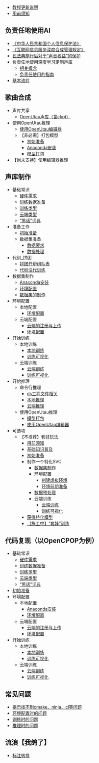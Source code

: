  * [教程更新说明](%E6%95%99%E7%A8%8B%E6%9B%B4%E6%96%B0%E8%AF%B4%E6%98%8E.md)
 * [用前须知](%E7%94%A8%E5%89%8D%E9%A1%BB%E7%9F%A5.md)
## 负责任地使用AI
 * [《中华人民共和国个人信息保护法》](%E8%B4%9F%E8%B4%A3%E4%BB%BB%E5%9C%B0%E4%BD%BF%E7%94%A8AI//%E3%80%8A%E4%B8%AD%E5%8D%8E%E4%BA%BA%E6%B0%91%E5%85%B1%E5%92%8C%E5%9B%BD%E4%B8%AA%E4%BA%BA%E4%BF%A1%E6%81%AF%E4%BF%9D%E6%8A%A4%E6%B3%95%E3%80%8B.md)
 * [《互联网信息服务深度合成管理规定》](%E8%B4%9F%E8%B4%A3%E4%BB%BB%E5%9C%B0%E4%BD%BF%E7%94%A8AI//%E3%80%8A%E4%BA%92%E8%81%94%E7%BD%91%E4%BF%A1%E6%81%AF%E6%9C%8D%E5%8A%A1%E6%B7%B1%E5%BA%A6%E5%90%88%E6%88%90%E7%AE%A1%E7%90%86%E8%A7%84%E5%AE%9A%E3%80%8B.md)
 * [民法典施行后对于“声音权益”的保护](%E8%B4%9F%E8%B4%A3%E4%BB%BB%E5%9C%B0%E4%BD%BF%E7%94%A8AI//%E6%B0%91%E6%B3%95%E5%85%B8%E6%96%BD%E8%A1%8C%E5%90%8E%E5%AF%B9%E4%BA%8E%E2%80%9C%E5%A3%B0%E9%9F%B3%E6%9D%83%E7%9B%8A%E2%80%9D%E7%9A%84%E4%BF%9D%E6%8A%A4.md)
* 负责任地使用深度学习定制声库
  * [相关概念](%E8%B4%9F%E8%B4%A3%E4%BB%BB%E5%9C%B0%E4%BD%BF%E7%94%A8AI/%E8%B4%9F%E8%B4%A3%E4%BB%BB%E5%9C%B0%E4%BD%BF%E7%94%A8%E6%B7%B1%E5%BA%A6%E5%AD%A6%E4%B9%A0%E5%AE%9A%E5%88%B6%E5%A3%B0%E5%BA%93/%E7%9B%B8%E5%85%B3%E6%A6%82%E5%BF%B5.md)
  * [负责任使用的指南](%E8%B4%9F%E8%B4%A3%E4%BB%BB%E5%9C%B0%E4%BD%BF%E7%94%A8AI/%E8%B4%9F%E8%B4%A3%E4%BB%BB%E5%9C%B0%E4%BD%BF%E7%94%A8%E6%B7%B1%E5%BA%A6%E5%AD%A6%E4%B9%A0%E5%AE%9A%E5%88%B6%E5%A3%B0%E5%BA%93/%E8%B4%9F%E8%B4%A3%E4%BB%BB%E4%BD%BF%E7%94%A8%E7%9A%84%E6%8C%87%E5%8D%97.md)
 * [基本流程](%E5%9F%BA%E6%9C%AC%E6%B5%81%E7%A8%8B.md)
## 歌曲合成
* 声库共享
  * [OpenUtau声库（含ckpt）](%E6%AD%8C%E6%9B%B2%E5%90%88%E6%88%90/%E5%A3%B0%E5%BA%93%E5%85%B1%E4%BA%AB/OpenUtau%E5%A3%B0%E5%BA%93%EF%BC%88%E5%90%ABckpt%EF%BC%89.md)
* 使用OpenUtau推理
  * [使用OpenUtau编辑器](%E6%AD%8C%E6%9B%B2%E5%90%88%E6%88%90/%E4%BD%BF%E7%94%A8OpenUtau%E6%8E%A8%E7%90%86/%E4%BD%BF%E7%94%A8OpenUtau%E7%BC%96%E8%BE%91%E5%99%A8.md)
  * 【非必需】打包模型
    * [初始准备](%E6%AD%8C%E6%9B%B2%E5%90%88%E6%88%90/%E4%BD%BF%E7%94%A8OpenUtau%E6%8E%A8%E7%90%86/%E3%80%90%E9%9D%9E%E5%BF%85%E9%9C%80%E3%80%91%E6%89%93%E5%8C%85%E6%A8%A1%E5%9E%8B/%E5%88%9D%E5%A7%8B%E5%87%86%E5%A4%87.md)
    * [Anaconda安装](%E6%AD%8C%E6%9B%B2%E5%90%88%E6%88%90/%E4%BD%BF%E7%94%A8OpenUtau%E6%8E%A8%E7%90%86/%E3%80%90%E9%9D%9E%E5%BF%85%E9%9C%80%E3%80%91%E6%89%93%E5%8C%85%E6%A8%A1%E5%9E%8B/Anaconda%E5%AE%89%E8%A3%85.md)
    * [模型打包](%E6%AD%8C%E6%9B%B2%E5%90%88%E6%88%90/%E4%BD%BF%E7%94%A8OpenUtau%E6%8E%A8%E7%90%86/%E3%80%90%E9%9D%9E%E5%BF%85%E9%9C%80%E3%80%91%E6%89%93%E5%8C%85%E6%A8%A1%E5%9E%8B/%E6%A8%A1%E5%9E%8B%E6%89%93%E5%8C%85.md)
* 【尚未支持】使用编辑器推理
## 声库制作
* 基础常识
  * [硬件需求](%E5%A3%B0%E5%BA%93%E5%88%B6%E4%BD%9C/%E5%9F%BA%E7%A1%80%E5%B8%B8%E8%AF%86/%E7%A1%AC%E4%BB%B6%E9%9C%80%E6%B1%82.md)
  * [训练数据准备](%E5%A3%B0%E5%BA%93%E5%88%B6%E4%BD%9C/%E5%9F%BA%E7%A1%80%E5%B8%B8%E8%AF%86/%E8%AE%AD%E7%BB%83%E6%95%B0%E6%8D%AE%E5%87%86%E5%A4%87.md)
  * [训练类型](%E5%A3%B0%E5%BA%93%E5%88%B6%E4%BD%9C/%E5%9F%BA%E7%A1%80%E5%B8%B8%E8%AF%86/%E8%AE%AD%E7%BB%83%E7%B1%BB%E5%9E%8B.md)
  * [云端类型](%E5%A3%B0%E5%BA%93%E5%88%B6%E4%BD%9C/%E5%9F%BA%E7%A1%80%E5%B8%B8%E8%AF%86/%E4%BA%91%E7%AB%AF%E7%B1%BB%E5%9E%8B.md)
  * [“黑话”词典](%E5%A3%B0%E5%BA%93%E5%88%B6%E4%BD%9C/%E5%9F%BA%E7%A1%80%E5%B8%B8%E8%AF%86/%E2%80%9C%E9%BB%91%E8%AF%9D%E2%80%9D%E8%AF%8D%E5%85%B8.md)
* 准备工作
  * [初始准备](%E5%A3%B0%E5%BA%93%E5%88%B6%E4%BD%9C/%E5%87%86%E5%A4%87%E5%B7%A5%E4%BD%9C/%E5%88%9D%E5%A7%8B%E5%87%86%E5%A4%87.md)
  * 数据集准备
    * [数据要求](%E5%A3%B0%E5%BA%93%E5%88%B6%E4%BD%9C/%E5%87%86%E5%A4%87%E5%B7%A5%E4%BD%9C/%E6%95%B0%E6%8D%AE%E9%9B%86%E5%87%86%E5%A4%87/%E6%95%B0%E6%8D%AE%E8%A6%81%E6%B1%82.md)
    * [数据处理](%E5%A3%B0%E5%BA%93%E5%88%B6%E4%BD%9C/%E5%87%86%E5%A4%87%E5%B7%A5%E4%BD%9C/%E6%95%B0%E6%8D%AE%E9%9B%86%E5%87%86%E5%A4%87/%E6%95%B0%E6%8D%AE%E5%A4%84%E7%90%86.md)
* 代训_拼团
  * [拼团开炉组队表 ](%E5%A3%B0%E5%BA%93%E5%88%B6%E4%BD%9C/%E4%BB%A3%E8%AE%AD_%E6%8B%BC%E5%9B%A2/%E6%8B%BC%E5%9B%A2%E5%BC%80%E7%82%89%E7%BB%84%E9%98%9F%E8%A1%A8%20.md)
  * [代标注代训练](%E5%A3%B0%E5%BA%93%E5%88%B6%E4%BD%9C/%E4%BB%A3%E8%AE%AD_%E6%8B%BC%E5%9B%A2/%E4%BB%A3%E6%A0%87%E6%B3%A8%E4%BB%A3%E8%AE%AD%E7%BB%83.md)
* 数据集制作
  * [Anaconda安装](%E5%A3%B0%E5%BA%93%E5%88%B6%E4%BD%9C/%E6%95%B0%E6%8D%AE%E9%9B%86%E5%88%B6%E4%BD%9C/Anaconda%E5%AE%89%E8%A3%85.md)
  * [环境配置](%E5%A3%B0%E5%BA%93%E5%88%B6%E4%BD%9C/%E6%95%B0%E6%8D%AE%E9%9B%86%E5%88%B6%E4%BD%9C/%E7%8E%AF%E5%A2%83%E9%85%8D%E7%BD%AE.md)
  * [数据集的制作](%E5%A3%B0%E5%BA%93%E5%88%B6%E4%BD%9C/%E6%95%B0%E6%8D%AE%E9%9B%86%E5%88%B6%E4%BD%9C/%E6%95%B0%E6%8D%AE%E9%9B%86%E7%9A%84%E5%88%B6%E4%BD%9C.md)
* 环境配置
  * 本地配置
    * [环境配置](%E5%A3%B0%E5%BA%93%E5%88%B6%E4%BD%9C/%E7%8E%AF%E5%A2%83%E9%85%8D%E7%BD%AE/%E6%9C%AC%E5%9C%B0%E9%85%8D%E7%BD%AE/%E7%8E%AF%E5%A2%83%E9%85%8D%E7%BD%AE.md)
  * 云端配置
    * [云端的注册与上传](%E5%A3%B0%E5%BA%93%E5%88%B6%E4%BD%9C/%E7%8E%AF%E5%A2%83%E9%85%8D%E7%BD%AE/%E4%BA%91%E7%AB%AF%E9%85%8D%E7%BD%AE/%E4%BA%91%E7%AB%AF%E7%9A%84%E6%B3%A8%E5%86%8C%E4%B8%8E%E4%B8%8A%E4%BC%A0.md)
    * [环境配置](%E5%A3%B0%E5%BA%93%E5%88%B6%E4%BD%9C/%E7%8E%AF%E5%A2%83%E9%85%8D%E7%BD%AE/%E4%BA%91%E7%AB%AF%E9%85%8D%E7%BD%AE/%E7%8E%AF%E5%A2%83%E9%85%8D%E7%BD%AE.md)
* 开始训练
  * 本地训练
    * [本地训练](%E5%A3%B0%E5%BA%93%E5%88%B6%E4%BD%9C/%E5%BC%80%E5%A7%8B%E8%AE%AD%E7%BB%83/%E6%9C%AC%E5%9C%B0%E8%AE%AD%E7%BB%83/%E6%9C%AC%E5%9C%B0%E8%AE%AD%E7%BB%83.md)
    * [训练可视化](%E5%A3%B0%E5%BA%93%E5%88%B6%E4%BD%9C/%E5%BC%80%E5%A7%8B%E8%AE%AD%E7%BB%83/%E6%9C%AC%E5%9C%B0%E8%AE%AD%E7%BB%83/%E8%AE%AD%E7%BB%83%E5%8F%AF%E8%A7%86%E5%8C%96.md)
  * 云端训练
    * [云端训练](%E5%A3%B0%E5%BA%93%E5%88%B6%E4%BD%9C/%E5%BC%80%E5%A7%8B%E8%AE%AD%E7%BB%83/%E4%BA%91%E7%AB%AF%E8%AE%AD%E7%BB%83/%E4%BA%91%E7%AB%AF%E8%AE%AD%E7%BB%83.md)
    * [训练可视化](%E5%A3%B0%E5%BA%93%E5%88%B6%E4%BD%9C/%E5%BC%80%E5%A7%8B%E8%AE%AD%E7%BB%83/%E4%BA%91%E7%AB%AF%E8%AE%AD%E7%BB%83/%E8%AE%AD%E7%BB%83%E5%8F%AF%E8%A7%86%E5%8C%96.md)
* 开始推理
  * 命令行推理
    * [ds工程文件相关](%E5%A3%B0%E5%BA%93%E5%88%B6%E4%BD%9C/%E5%BC%80%E5%A7%8B%E6%8E%A8%E7%90%86/%E5%91%BD%E4%BB%A4%E8%A1%8C%E6%8E%A8%E7%90%86/ds%E5%B7%A5%E7%A8%8B%E6%96%87%E4%BB%B6%E7%9B%B8%E5%85%B3.md)
    * [本地推理](%E5%A3%B0%E5%BA%93%E5%88%B6%E4%BD%9C/%E5%BC%80%E5%A7%8B%E6%8E%A8%E7%90%86/%E5%91%BD%E4%BB%A4%E8%A1%8C%E6%8E%A8%E7%90%86/%E6%9C%AC%E5%9C%B0%E6%8E%A8%E7%90%86.md)
    * [云端推理 ](%E5%A3%B0%E5%BA%93%E5%88%B6%E4%BD%9C/%E5%BC%80%E5%A7%8B%E6%8E%A8%E7%90%86/%E5%91%BD%E4%BB%A4%E8%A1%8C%E6%8E%A8%E7%90%86/%E4%BA%91%E7%AB%AF%E6%8E%A8%E7%90%86%20.md)
  * 使用OpenUtau推理
    * [模型打包](%E5%A3%B0%E5%BA%93%E5%88%B6%E4%BD%9C/%E5%BC%80%E5%A7%8B%E6%8E%A8%E7%90%86/%E4%BD%BF%E7%94%A8OpenUtau%E6%8E%A8%E7%90%86/%E6%A8%A1%E5%9E%8B%E6%89%93%E5%8C%85.md)
    * [使用OpenUtau编辑器](%E5%A3%B0%E5%BA%93%E5%88%B6%E4%BD%9C/%E5%BC%80%E5%A7%8B%E6%8E%A8%E7%90%86/%E4%BD%BF%E7%94%A8OpenUtau%E6%8E%A8%E7%90%86/%E4%BD%BF%E7%94%A8OpenUtau%E7%BC%96%E8%BE%91%E5%99%A8.md)
* 可选项
  * 【不推荐】套娃玩法
    * [用前须知](%E5%A3%B0%E5%BA%93%E5%88%B6%E4%BD%9C/%E5%8F%AF%E9%80%89%E9%A1%B9/%E3%80%90%E4%B8%8D%E6%8E%A8%E8%8D%90%E3%80%91%E5%A5%97%E5%A8%83%E7%8E%A9%E6%B3%95/%E7%94%A8%E5%89%8D%E9%A1%BB%E7%9F%A5.md)
    * [基础知识普及](%E5%A3%B0%E5%BA%93%E5%88%B6%E4%BD%9C/%E5%8F%AF%E9%80%89%E9%A1%B9/%E3%80%90%E4%B8%8D%E6%8E%A8%E8%8D%90%E3%80%91%E5%A5%97%E5%A8%83%E7%8E%A9%E6%B3%95/%E5%9F%BA%E7%A1%80%E7%9F%A5%E8%AF%86%E6%99%AE%E5%8F%8A.md)
    * [初始准备](%E5%A3%B0%E5%BA%93%E5%88%B6%E4%BD%9C/%E5%8F%AF%E9%80%89%E9%A1%B9/%E3%80%90%E4%B8%8D%E6%8E%A8%E8%8D%90%E3%80%91%E5%A5%97%E5%A8%83%E7%8E%A9%E6%B3%95/%E5%88%9D%E5%A7%8B%E5%87%86%E5%A4%87.md)
    * 制作一个特化SVC
      * [数据集制作](%E5%A3%B0%E5%BA%93%E5%88%B6%E4%BD%9C/%E5%8F%AF%E9%80%89%E9%A1%B9/%E3%80%90%E4%B8%8D%E6%8E%A8%E8%8D%90%E3%80%91%E5%A5%97%E5%A8%83%E7%8E%A9%E6%B3%95/%E5%88%B6%E4%BD%9C%E4%B8%80%E4%B8%AA%E7%89%B9%E5%8C%96SVC/%E6%95%B0%E6%8D%AE%E9%9B%86%E5%88%B6%E4%BD%9C.md)
      * 环境配置
        * [创建虚拟环境](%E5%A3%B0%E5%BA%93%E5%88%B6%E4%BD%9C/%E5%8F%AF%E9%80%89%E9%A1%B9/%E3%80%90%E4%B8%8D%E6%8E%A8%E8%8D%90%E3%80%91%E5%A5%97%E5%A8%83%E7%8E%A9%E6%B3%95/%E5%88%B6%E4%BD%9C%E4%B8%80%E4%B8%AA%E7%89%B9%E5%8C%96SVC/%E7%8E%AF%E5%A2%83%E9%85%8D%E7%BD%AE/%E5%88%9B%E5%BB%BA%E8%99%9A%E6%8B%9F%E7%8E%AF%E5%A2%83.md)
        * [环境前期准备](%E5%A3%B0%E5%BA%93%E5%88%B6%E4%BD%9C/%E5%8F%AF%E9%80%89%E9%A1%B9/%E3%80%90%E4%B8%8D%E6%8E%A8%E8%8D%90%E3%80%91%E5%A5%97%E5%A8%83%E7%8E%A9%E6%B3%95/%E5%88%B6%E4%BD%9C%E4%B8%80%E4%B8%AA%E7%89%B9%E5%8C%96SVC/%E7%8E%AF%E5%A2%83%E9%85%8D%E7%BD%AE/%E7%8E%AF%E5%A2%83%E5%89%8D%E6%9C%9F%E5%87%86%E5%A4%87.md)
      * [数据预处理](%E5%A3%B0%E5%BA%93%E5%88%B6%E4%BD%9C/%E5%8F%AF%E9%80%89%E9%A1%B9/%E3%80%90%E4%B8%8D%E6%8E%A8%E8%8D%90%E3%80%91%E5%A5%97%E5%A8%83%E7%8E%A9%E6%B3%95/%E5%88%B6%E4%BD%9C%E4%B8%80%E4%B8%AA%E7%89%B9%E5%8C%96SVC/%E6%95%B0%E6%8D%AE%E9%A2%84%E5%A4%84%E7%90%86.md)
      * 云端训练
        * [云端训练](%E5%A3%B0%E5%BA%93%E5%88%B6%E4%BD%9C/%E5%8F%AF%E9%80%89%E9%A1%B9/%E3%80%90%E4%B8%8D%E6%8E%A8%E8%8D%90%E3%80%91%E5%A5%97%E5%A8%83%E7%8E%A9%E6%B3%95/%E5%88%B6%E4%BD%9C%E4%B8%80%E4%B8%AA%E7%89%B9%E5%8C%96SVC/%E4%BA%91%E7%AB%AF%E8%AE%AD%E7%BB%83/%E4%BA%91%E7%AB%AF%E8%AE%AD%E7%BB%83.md)
        * [训练可视化](%E5%A3%B0%E5%BA%93%E5%88%B6%E4%BD%9C/%E5%8F%AF%E9%80%89%E9%A1%B9/%E3%80%90%E4%B8%8D%E6%8E%A8%E8%8D%90%E3%80%91%E5%A5%97%E5%A8%83%E7%8E%A9%E6%B3%95/%E5%88%B6%E4%BD%9C%E4%B8%80%E4%B8%AA%E7%89%B9%E5%8C%96SVC/%E4%BA%91%E7%AB%AF%E8%AE%AD%E7%BB%83/%E8%AE%AD%E7%BB%83%E5%8F%AF%E8%A7%86%E5%8C%96.md)
    * [获得特化模型](%E5%A3%B0%E5%BA%93%E5%88%B6%E4%BD%9C/%E5%8F%AF%E9%80%89%E9%A1%B9/%E3%80%90%E4%B8%8D%E6%8E%A8%E8%8D%90%E3%80%91%E5%A5%97%E5%A8%83%E7%8E%A9%E6%B3%95/%E8%8E%B7%E5%BE%97%E7%89%B9%E5%8C%96%E6%A8%A1%E5%9E%8B.md)
    * [【施工中】“套娃”训练](%E5%A3%B0%E5%BA%93%E5%88%B6%E4%BD%9C/%E5%8F%AF%E9%80%89%E9%A1%B9/%E3%80%90%E4%B8%8D%E6%8E%A8%E8%8D%90%E3%80%91%E5%A5%97%E5%A8%83%E7%8E%A9%E6%B3%95/%E3%80%90%E6%96%BD%E5%B7%A5%E4%B8%AD%E3%80%91%E2%80%9C%E5%A5%97%E5%A8%83%E2%80%9D%E8%AE%AD%E7%BB%83.md)
## 代码复现（以OpenCPOP为例）
* 基础常识
  * [硬件需求](%E4%BB%A3%E7%A0%81%E5%A4%8D%E7%8E%B0%EF%BC%88%E4%BB%A5OpenCPOP%E4%B8%BA%E4%BE%8B%EF%BC%89/%E5%9F%BA%E7%A1%80%E5%B8%B8%E8%AF%86/%E7%A1%AC%E4%BB%B6%E9%9C%80%E6%B1%82.md)
  * [训练数据准备](%E4%BB%A3%E7%A0%81%E5%A4%8D%E7%8E%B0%EF%BC%88%E4%BB%A5OpenCPOP%E4%B8%BA%E4%BE%8B%EF%BC%89/%E5%9F%BA%E7%A1%80%E5%B8%B8%E8%AF%86/%E8%AE%AD%E7%BB%83%E6%95%B0%E6%8D%AE%E5%87%86%E5%A4%87.md)
  * [训练类型](%E4%BB%A3%E7%A0%81%E5%A4%8D%E7%8E%B0%EF%BC%88%E4%BB%A5OpenCPOP%E4%B8%BA%E4%BE%8B%EF%BC%89/%E5%9F%BA%E7%A1%80%E5%B8%B8%E8%AF%86/%E8%AE%AD%E7%BB%83%E7%B1%BB%E5%9E%8B.md)
  * [云端类型](%E4%BB%A3%E7%A0%81%E5%A4%8D%E7%8E%B0%EF%BC%88%E4%BB%A5OpenCPOP%E4%B8%BA%E4%BE%8B%EF%BC%89/%E5%9F%BA%E7%A1%80%E5%B8%B8%E8%AF%86/%E4%BA%91%E7%AB%AF%E7%B1%BB%E5%9E%8B.md)
  * [“黑话”词典](%E4%BB%A3%E7%A0%81%E5%A4%8D%E7%8E%B0%EF%BC%88%E4%BB%A5OpenCPOP%E4%B8%BA%E4%BE%8B%EF%BC%89/%E5%9F%BA%E7%A1%80%E5%B8%B8%E8%AF%86/%E2%80%9C%E9%BB%91%E8%AF%9D%E2%80%9D%E8%AF%8D%E5%85%B8.md)
 * [初始准备](%E4%BB%A3%E7%A0%81%E5%A4%8D%E7%8E%B0%EF%BC%88%E4%BB%A5OpenCPOP%E4%B8%BA%E4%BE%8B%EF%BC%89//%E5%88%9D%E5%A7%8B%E5%87%86%E5%A4%87.md)
* 环境配置
  * 本地配置
    * [Anaconda安装](%E4%BB%A3%E7%A0%81%E5%A4%8D%E7%8E%B0%EF%BC%88%E4%BB%A5OpenCPOP%E4%B8%BA%E4%BE%8B%EF%BC%89/%E7%8E%AF%E5%A2%83%E9%85%8D%E7%BD%AE/%E6%9C%AC%E5%9C%B0%E9%85%8D%E7%BD%AE/Anaconda%E5%AE%89%E8%A3%85.md)
    * [环境配置](%E4%BB%A3%E7%A0%81%E5%A4%8D%E7%8E%B0%EF%BC%88%E4%BB%A5OpenCPOP%E4%B8%BA%E4%BE%8B%EF%BC%89/%E7%8E%AF%E5%A2%83%E9%85%8D%E7%BD%AE/%E6%9C%AC%E5%9C%B0%E9%85%8D%E7%BD%AE/%E7%8E%AF%E5%A2%83%E9%85%8D%E7%BD%AE.md)
  * 云端配置
    * [云端的注册与上传](%E4%BB%A3%E7%A0%81%E5%A4%8D%E7%8E%B0%EF%BC%88%E4%BB%A5OpenCPOP%E4%B8%BA%E4%BE%8B%EF%BC%89/%E7%8E%AF%E5%A2%83%E9%85%8D%E7%BD%AE/%E4%BA%91%E7%AB%AF%E9%85%8D%E7%BD%AE/%E4%BA%91%E7%AB%AF%E7%9A%84%E6%B3%A8%E5%86%8C%E4%B8%8E%E4%B8%8A%E4%BC%A0.md)
    * [环境配置](%E4%BB%A3%E7%A0%81%E5%A4%8D%E7%8E%B0%EF%BC%88%E4%BB%A5OpenCPOP%E4%B8%BA%E4%BE%8B%EF%BC%89/%E7%8E%AF%E5%A2%83%E9%85%8D%E7%BD%AE/%E4%BA%91%E7%AB%AF%E9%85%8D%E7%BD%AE/%E7%8E%AF%E5%A2%83%E9%85%8D%E7%BD%AE.md)
* 开始训练
  * 本地训练
    * [本地训练](%E4%BB%A3%E7%A0%81%E5%A4%8D%E7%8E%B0%EF%BC%88%E4%BB%A5OpenCPOP%E4%B8%BA%E4%BE%8B%EF%BC%89/%E5%BC%80%E5%A7%8B%E8%AE%AD%E7%BB%83/%E6%9C%AC%E5%9C%B0%E8%AE%AD%E7%BB%83/%E6%9C%AC%E5%9C%B0%E8%AE%AD%E7%BB%83.md)
    * [训练可视化](%E4%BB%A3%E7%A0%81%E5%A4%8D%E7%8E%B0%EF%BC%88%E4%BB%A5OpenCPOP%E4%B8%BA%E4%BE%8B%EF%BC%89/%E5%BC%80%E5%A7%8B%E8%AE%AD%E7%BB%83/%E6%9C%AC%E5%9C%B0%E8%AE%AD%E7%BB%83/%E8%AE%AD%E7%BB%83%E5%8F%AF%E8%A7%86%E5%8C%96.md)
  * 云端训练
    * [云端训练](%E4%BB%A3%E7%A0%81%E5%A4%8D%E7%8E%B0%EF%BC%88%E4%BB%A5OpenCPOP%E4%B8%BA%E4%BE%8B%EF%BC%89/%E5%BC%80%E5%A7%8B%E8%AE%AD%E7%BB%83/%E4%BA%91%E7%AB%AF%E8%AE%AD%E7%BB%83/%E4%BA%91%E7%AB%AF%E8%AE%AD%E7%BB%83.md)
    * [训练可视化](%E4%BB%A3%E7%A0%81%E5%A4%8D%E7%8E%B0%EF%BC%88%E4%BB%A5OpenCPOP%E4%B8%BA%E4%BE%8B%EF%BC%89/%E5%BC%80%E5%A7%8B%E8%AE%AD%E7%BB%83/%E4%BA%91%E7%AB%AF%E8%AE%AD%E7%BB%83/%E8%AE%AD%E7%BB%83%E5%8F%AF%E8%A7%86%E5%8C%96.md)
## 常见问题
 * [提示找不到cmake、ninja、cl等问题](%E5%B8%B8%E8%A7%81%E9%97%AE%E9%A2%98//%E6%8F%90%E7%A4%BA%E6%89%BE%E4%B8%8D%E5%88%B0cmake%E3%80%81ninja%E3%80%81cl%E7%AD%89%E9%97%AE%E9%A2%98.md)
 * [环境配置时的问题](%E5%B8%B8%E8%A7%81%E9%97%AE%E9%A2%98//%E7%8E%AF%E5%A2%83%E9%85%8D%E7%BD%AE%E6%97%B6%E7%9A%84%E9%97%AE%E9%A2%98.md)
 * [训练时的问题](%E5%B8%B8%E8%A7%81%E9%97%AE%E9%A2%98//%E8%AE%AD%E7%BB%83%E6%97%B6%E7%9A%84%E9%97%AE%E9%A2%98.md)
 * [推理时的问题](%E5%B8%B8%E8%A7%81%E9%97%AE%E9%A2%98//%E6%8E%A8%E7%90%86%E6%97%B6%E7%9A%84%E9%97%AE%E9%A2%98.md)
## 流浪【我鸽了】
 * [标注转换](%E6%B5%81%E6%B5%AA%E3%80%90%E6%88%91%E9%B8%BD%E4%BA%86%E3%80%91//%E6%A0%87%E6%B3%A8%E8%BD%AC%E6%8D%A2.md)
